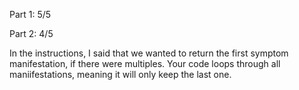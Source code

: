 Part 1: 5/5

Part 2: 4/5

In the instructions, I said that we wanted to return the first symptom manifestation, if there were multiples.  Your code loops through all maniifestations, meaning it will only keep the last one.

